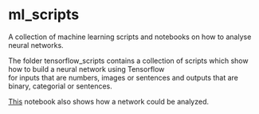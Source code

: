 # ml_scripts
A collection of machine learning scripts and notebooks on how to analyse neural networks.

The folder tensorflow_scripts contains a collection of scripts which show how to build a neural network using Tensorflow<br>
for inputs that are numbers, images or sentences and outputs that are binary, categorial or sentences.<br>

[This](analysis_number_to_binary.ipynb) notebook also shows how a network could be analyzed.
